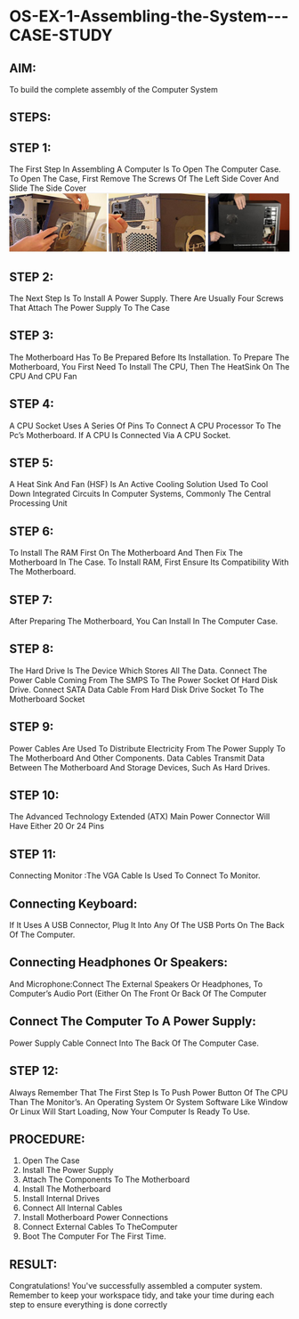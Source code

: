 # OS-EX-1-Assembling-the-System---CASE-STUDY

## AIM:
To build the complete assembly of the Computer System

## STEPS:
## STEP 1:
The First Step In Assembling A Computer Is To Open The Computer Case. To Open The Case, First Remove The Screws Of The Left Side Cover And Slide The Side Cover
![OUTPUT](./1.png)
## STEP 2:
The Next Step Is To Install A Power Supply. There Are Usually Four Screws That Attach The Power Supply To The Case
## STEP 3:
The Motherboard Has To Be Prepared Before Its Installation. To Prepare The Motherboard, You First Need To Install The CPU, Then The HeatSink On The CPU And CPU Fan
## STEP 4:
A CPU Socket Uses A Series Of Pins To Connect A CPU Processor To The Pc’s Motherboard. If A CPU Is Connected Via A CPU Socket.
## STEP 5:
A Heat Sink And Fan (HSF) Is An Active Cooling Solution Used To Cool Down Integrated Circuits In Computer Systems, Commonly The Central Processing Unit
## STEP 6:
To Install The RAM First On The Motherboard And Then Fix The Motherboard In The Case. To Install RAM, First Ensure Its Compatibility With The Motherboard.
## STEP 7:
After Preparing The Motherboard, You Can Install In The Computer Case.
## STEP 8:
The Hard Drive Is The Device Which Stores All The Data. Connect The Power Cable Coming From The SMPS To The Power Socket Of Hard Disk Drive. Connect SATA Data Cable From Hard Disk Drive Socket To The Motherboard Socket
## STEP 9:
Power Cables Are Used To Distribute Electricity From The Power Supply To The Motherboard And Other Components. Data Cables Transmit Data Between The Motherboard And Storage Devices, Such As Hard Drives.
## STEP 10:
The Advanced Technology Extended (ATX) Main Power Connector Will Have Either 20 Or 24 Pins
## STEP 11:
Connecting Monitor :The VGA Cable Is Used To Connect To Monitor.
## Connecting Keyboard:
If It Uses A USB Connector, Plug It Into Any Of The USB Ports On The Back Of The Computer.
## Connecting Headphones Or Speakers:
And Microphone:Connect The External Speakers Or Headphones, To Computer’s Audio Port (Either On The Front Or Back Of The Computer
## Connect The Computer To A Power Supply:
Power Supply Cable Connect Into The Back Of The Computer Case.
## STEP 12: 
Always Remember That The First Step Is To Push Power Button Of The CPU Than The Monitor’s. An Operating System Or System Software Like Window Or Linux Will Start Loading, Now Your Computer Is Ready To Use.

## PROCEDURE:
1. Open The Case
2. Install The Power Supply
3. Attach The Components To The Motherboard
4. Install The Motherboard
5. Install Internal Drives
6. Connect All Internal Cables
7. Install Motherboard Power Connections
8. Connect External Cables To TheComputer
9. Boot The Computer For The First Time.


## RESULT:
Congratulations! You've successfully assembled a computer system. Remember to keep your workspace tidy, and take your time during each step to ensure everything is done correctly
